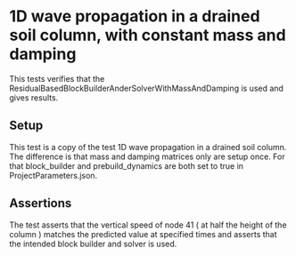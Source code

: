 # 1D wave propagation in a drained soil column, with constant mass and damping

This tests verifies that the ResidualBasedBlockBuilderAnderSolverWithMassAndDamping is used and gives results.

## Setup

This test is a copy of the test 1D wave propagation in a drained soil column. The difference is that mass and damping matrices only are setup once. For that block_builder and prebuild_dynamics are both set to true in ProjectParameters.json.

## Assertions

The test asserts that the vertical speed of node 41 ( at half the height of the column ) matches the predicted value at specified times and asserts that the intended block builder and solver is used.
